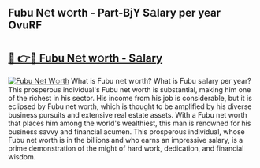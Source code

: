 ## Fubu N𝚎t w𝚘rth - Part-BjY S𝚊lary per year OvuRF

# <h2><a href="http://gc2grr.nevu.top/?p=Fubu">🔗 👉🔴 Fubu N𝚎t w𝚘rth - S𝚊lary</a></h2>

[![Fubu N𝚎t W𝚘rth](https://i.imgur.com/Oavwk0R.jpeg)](http://gc2grr.nevu.top/?p=Fubu)
What is Fubu n𝚎t w𝚘rth? What is Fubu s𝚊lary per year?
This prosperous individual's Fubu net worth is substantial, making him one of the richest in his sector. His income from his job is considerable, but it is eclipsed by Fubu net worth, which is thought to be amplified by his diverse business pursuits and extensive real estate assets. With a Fubu net worth that places him among the world's wealthiest, this man is renowned for his business savvy and financial acumen. This prosperous individual, whose Fubu net worth is in the billions and who earns an impressive salary, is a prime demonstration of the might of hard work, dedication, and financial wisdom.
